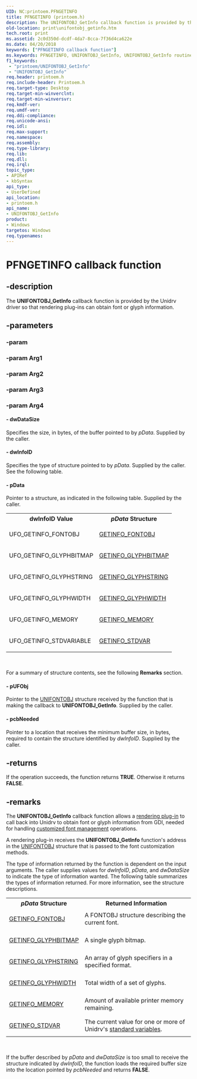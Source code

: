 ```yaml
---
UID: NC:printoem.PFNGETINFO
title: PFNGETINFO (printoem.h)
description: The UNIFONTOBJ_GetInfo callback function is provided by the Unidrv driver so that rendering plug-ins can obtain font or glyph information.
old-location: print\unifontobj_getinfo.htm
tech.root: print
ms.assetid: 2c0d350d-dcdf-4da7-8cca-7f36d4ca622e
ms.date: 04/20/2018
keywords: ["PFNGETINFO callback function"]
ms.keywords: PFNGETINFO, UNIFONTOBJ_GetInfo, UNIFONTOBJ_GetInfo routine [Print Devices], print.unifontobj_getinfo, print_unidrv-pscript_rendering_7dc55246-beaa-4058-87a3-5438db3368c4.xml, printoem/UNIFONTOBJ_GetInfo
f1_keywords:
 - "printoem/UNIFONTOBJ_GetInfo"
 - "UNIFONTOBJ_GetInfo"
req.header: printoem.h
req.include-header: Printoem.h
req.target-type: Desktop
req.target-min-winverclnt: 
req.target-min-winversvr: 
req.kmdf-ver: 
req.umdf-ver: 
req.ddi-compliance: 
req.unicode-ansi: 
req.idl: 
req.max-support: 
req.namespace: 
req.assembly: 
req.type-library: 
req.lib: 
req.dll: 
req.irql: 
topic_type:
- APIRef
- kbSyntax
api_type:
- UserDefined
api_location:
- printoem.h
api_name:
- UNIFONTOBJ_GetInfo
product:
- Windows
targetos: Windows
req.typenames: 
---
```


# PFNGETINFO callback function


## -description


The <b>UNIFONTOBJ_GetInfo</b> callback function is provided by the Unidrv driver so that rendering plug-ins can obtain font or glyph information.


## -parameters




### -param 


### -param Arg1


### -param Arg2


### -param Arg3


### -param Arg4








#### - dwDataSize

Specifies the size, in bytes, of the buffer pointed to by <i>pData</i>. Supplied by the caller.


#### - dwInfoID

Specifies the type of structure pointed to by <i>pData</i>. Supplied by the caller. See the following table.


#### - pData

Pointer to a structure, as indicated in the following table. Supplied by the caller.

<table>
<tr>
<th>dwInfoID Value</th>
<th><i>pData</i> Structure</th>
</tr>
<tr>
<td>
UFO_GETINFO_FONTOBJ

</td>
<td>

<a href="https://docs.microsoft.com/windows-hardware/drivers/ddi/printoem/ns-printoem-_getinfo_fontobj">GETINFO_FONTOBJ</a>


</td>
</tr>
<tr>
<td>
UFO_GETINFO_GLYPHBITMAP

</td>
<td>

<a href="https://docs.microsoft.com/windows-hardware/drivers/ddi/printoem/ns-printoem-_getinfo_glyphbitmap">GETINFO_GLYPHBITMAP</a>


</td>
</tr>
<tr>
<td>
UFO_GETINFO_GLYPHSTRING

</td>
<td>

<a href="https://docs.microsoft.com/windows-hardware/drivers/ddi/printoem/ns-printoem-_getinfo_glyphstring">GETINFO_GLYPHSTRING</a>


</td>
</tr>
<tr>
<td>
UFO_GETINFO_GLYPHWIDTH

</td>
<td>

<a href="https://docs.microsoft.com/windows-hardware/drivers/ddi/printoem/ns-printoem-_getinfo_glyphwidth">GETINFO_GLYPHWIDTH</a>


</td>
</tr>
<tr>
<td>
UFO_GETINFO_MEMORY

</td>
<td>

<a href="https://docs.microsoft.com/windows-hardware/drivers/ddi/printoem/ns-printoem-_getinfo_memory">GETINFO_MEMORY</a>


</td>
</tr>
<tr>
<td>
UFO_GETINFO_STDVARIABLE

</td>
<td>

<a href="https://docs.microsoft.com/windows-hardware/drivers/ddi/printoem/ns-printoem-_getinfo_stdvar">GETINFO_STDVAR</a>


</td>
</tr>
</table>
 

For a summary of structure contents, see the following <b>Remarks</b> section.


#### - pUFObj

Pointer to the <a href="https://docs.microsoft.com/windows-hardware/drivers/ddi/printoem/ns-printoem-_unifontobj">UNIFONTOBJ</a> structure received by the function that is making the callback to <b>UNIFONTOBJ_GetInfo</b>. Supplied by the caller.


#### - pcbNeeded

Pointer to a location that receives the minimum buffer size, in bytes, required to contain the structure identified by <i>dwInfoID</i>. Supplied by the caller.


## -returns



If the operation succeeds, the function returns <b>TRUE</b>. Otherwise it returns <b>FALSE</b>.




## -remarks



The <b>UNIFONTOBJ_GetInfo</b> callback function allows a <a href="https://docs.microsoft.com/windows-hardware/drivers/print/rendering-plug-ins">rendering plug-in</a> to call back into Unidrv to obtain font or glyph information from GDI, needed for handling <a href="https://docs.microsoft.com/windows-hardware/drivers/print/customized-font-management">customized font management</a> operations.

A rendering plug-in receives the <b>UNIFONTOBJ_GetInfo</b> function's address in the <a href="https://docs.microsoft.com/windows-hardware/drivers/ddi/printoem/ns-printoem-_unifontobj">UNIFONTOBJ</a> structure that is passed to the font customization methods.

The type of information returned by the function is dependent on the input arguments. The caller supplies values for <i>dwInfoID</i>, <i>pData</i>, and <i>dwDataSize</i> to indicate the type of information wanted. The following table summarizes the types of information returned. For more information, see the structure descriptions.

<table>
<tr>
<th><i>pData</i> Structure</th>
<th>Returned Information</th>
</tr>
<tr>
<td>

<a href="https://docs.microsoft.com/windows-hardware/drivers/ddi/printoem/ns-printoem-_getinfo_fontobj">GETINFO_FONTOBJ</a>


</td>
<td>
A FONTOBJ structure describing the current font.

</td>
</tr>
<tr>
<td>

<a href="https://docs.microsoft.com/windows-hardware/drivers/ddi/printoem/ns-printoem-_getinfo_glyphbitmap">GETINFO_GLYPHBITMAP</a>


</td>
<td>
A single glyph bitmap.

</td>
</tr>
<tr>
<td>

<a href="https://docs.microsoft.com/windows-hardware/drivers/ddi/printoem/ns-printoem-_getinfo_glyphstring">GETINFO_GLYPHSTRING</a>


</td>
<td>
An array of glyph specifiers in a specified format.

</td>
</tr>
<tr>
<td>

<a href="https://docs.microsoft.com/windows-hardware/drivers/ddi/printoem/ns-printoem-_getinfo_glyphwidth">GETINFO_GLYPHWIDTH</a>


</td>
<td>
Total width of a set of glyphs.

</td>
</tr>
<tr>
<td>

<a href="https://docs.microsoft.com/windows-hardware/drivers/ddi/printoem/ns-printoem-_getinfo_memory">GETINFO_MEMORY</a>


</td>
<td>
Amount of available printer memory remaining.

</td>
</tr>
<tr>
<td>

<a href="https://docs.microsoft.com/windows-hardware/drivers/ddi/printoem/ns-printoem-_getinfo_stdvar">GETINFO_STDVAR</a>


</td>
<td>
The current value for one or more of Unidrv's <a href="https://docs.microsoft.com/windows-hardware/drivers/print/standard-variables">standard variables</a>.

</td>
</tr>
</table>
 

If the buffer described by <i>pData</i> and <i>dwDataSize</i> is too small to receive the structure indicated by <i>dwInfoID</i>, the function loads the required buffer size into the location pointed by <i>pcbNeeded</i> and returns <b>FALSE</b>.



